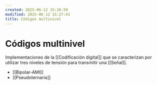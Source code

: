 ```yaml
---
created: 2025-06-12 15:26:59
modified: 2025-06-12 15:27:41
title: Códigos multinivel
---
```

# Códigos multinivel

Implementaciones de la [[Codificación digital]] que se caracterizan por utilizar tres niveles de tensión para transmitir una [[Señal]].

- [[Bipolar-AMI]]
- [[Pseudoternaria]]
